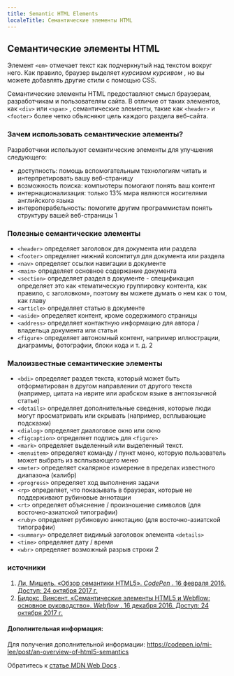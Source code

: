```yaml
---
title: Semantic HTML Elements
localeTitle: Семантические элементы HTML
---
```

## Семантические элементы HTML

Элемент `<em>` отмечает текст как подчеркнутый над текстом вокруг него. Как правило, браузер выделяет _курсивом курсивом_ , но вы можете добавлять другие стили с помощью CSS.

Семантические элементы HTML предоставляют смысл браузерам, разработчикам и пользователям сайта. В отличие от таких элементов, как `<div>` или `<span>` , семантические элементы, такие как `<header>` и `<footer>` более четко объясняют цель каждого раздела веб-сайта.

### Зачем использовать семантические элементы?

Разработчики используют семантические элементы для улучшения следующего:

*   доступность: помощь вспомогательным технологиям читать и интерпретировать вашу веб-страницу
*   возможность поиска: компьютеры помогают понять ваш контент
*   интернационализация: только 13% мира являются носителями английского языка
*   интероперабельность: помогите другим программистам понять структуру вашей веб-страницы 1

### Полезные семантические элементы

*   `<header>` определяет заголовок для документа или раздела
*   `<footer>` определяет нижний колонтитул для документа или раздела
*   `<nav>` определяет ссылки навигации в документе
*   `<main>` определяет основное содержание документа
*   `<section>` определяет раздел в документе - спецификация определяет это как «тематическую группировку контента, как правило, с заголовком», поэтому вы можете думать о нем как о том, как главу
*   `<article>` определяет статью в документе
*   `<aside>` определяет контент, кроме содержимого страницы
*   `<address>` определяет контактную информацию для автора / владельца документа или статьи
*   `<figure>` определяет автономный контент, например иллюстрации, диаграммы, фотографии, блоки кода и т. д. 2

### Малоизвестные семантические элементы

*   `<bdi>` определяет раздел текста, который может быть отформатирован в другом направлении от другого текста (например, цитата на иврите или арабском языке в англоязычной статье)
*   `<details>` определяет дополнительные сведения, которые люди могут просматривать или скрывать (например, всплывающие подсказки)
*   `<dialog>` определяет диалоговое окно или окно
*   `<figcaption>` определяет подпись для `<figure>`
*   `<mark>` определяет выделенный или выделенный текст.
*   `<menuitem>` определяет команду / пункт меню, которую пользователь может выбрать из всплывающего меню
*   `<meter>` определяет скалярное измерение в пределах известного диапазона (калибр)
*   `<progress>` определяет ход выполнения задачи
*   `<rp>` определяет, что показывать в браузерах, которые не поддерживают рубиновые аннотации
*   `<rt>` определяет объяснение / произношение символов (для восточно-азиатской типографии)
*   `<ruby>` определяет рубиновую аннотацию (для восточно-азиатской типографии)
*   `<summary>` определяет видимый заголовок элемента `<details>`
*   `<time>` определяет дату / время
*   `<wbr>` определяет возможный разрыв строки 2

### источники

1.  [Ли, Мишель. «Обзор семантики HTML5». _CodePen_ . 16 февраля 2016. Доступ: 24 октября 2017 г.](https://codepen.io/mi-lee/post/an-overview-of-html5-semantics)
2.  [Бидокс, Винсент. «Семантические элементы HTML5 и Webflow: основное руководство». _Webflow_ . 16 декабря 2016. Доступ: 24 октября 2017 г.](https://webflow.com/blog/html5-semantic-elements-and-webflow-the-essential-guide)

#### Дополнительная информация:

Для получения дополнительной информации: https://codepen.io/mi-lee/post/an-overview-of-html5-semantics

Обратитесь к [статье MDN Web Docs](https://developer.mozilla.org/en-US/docs/Web/HTML/Element/em) .